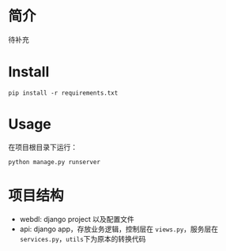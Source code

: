 # 简介

待补充

# Install

```
pip install -r requirements.txt
```

# Usage

在项目根目录下运行：

```
python manage.py runserver
```

# 项目结构

- webdl: django project 以及配置文件
- api: django app，存放业务逻辑，控制层在 `views.py`，服务层在 `services.py`，`utils`下为原本的转换代码
